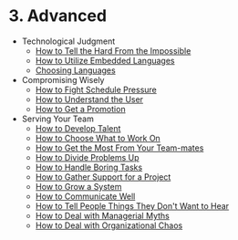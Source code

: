 # 3. Advanced
[//]: # (Version:1.0.0)
- Technological Judgment
	- [How to Tell the Hard From the Impossible](Technical-Judgment/01-How-to-Tell-the-Hard-From-the-Impossible.md)
	- [How to Utilize Embedded Languages](Technical-Judgment/02-How-to-Utilize-Embedded-Languages.md)
	- [Choosing Languages](Technical-Judgment/03-Choosing-Languages.md)
- Compromising Wisely
	- [How to Fight Schedule Pressure](Compromising-Wisely/01-How-to-Fight-Schedule-Pressure.md)
	- [How to Understand the User](Compromising-Wisely/02-How-to-Understand-the-User.md)
	- [How to Get a Promotion](Compromising-Wisely/03-How-to-Get-a-Promotion.md)
- Serving Your Team
	- [How to Develop Talent](Serving-Your-Team/01-How-to-Develop-Talent.md)
	- [How to Choose What to Work On](Serving-Your-Team/02-How-to-Choose-What-to-Work-On.md)
	- [How to Get the Most From Your Team-mates](Serving-Your-Team/03-How-to-Get-the-Most-From-Your-Teammates.md)
	- [How to Divide Problems Up](Serving-Your-Team/04-How-to-Divide-Problems-Up.md)
	- [How to Handle Boring Tasks](Serving-Your-Team/05-How-to-Handle-Boring-Tasks.md)
	- [How to Gather Support for a Project](Serving-Your-Team/06-How-to-Gather-Support-for-a-Project.md)
	- [How to Grow a System](Serving-Your-Team/07-How-to-Grow-a-System.md)
	- [How to Communicate Well](Serving-Your-Team/08-How-to-Communicate-Well.md)
	- [How to Tell People Things They Don't Want to Hear](Serving-Your-Team/09-How-to-Tell-People-Things-They-Don't-Want-to-Hear.md)
	- [How to Deal with Managerial Myths](Serving-Your-Team/10-How-to-Deal-with-Managerial-Myths.md)
	- [How to Deal with Organizational Chaos](Serving-Your-Team/11-How-to-Deal-with-Organizational-Chaos.md)
